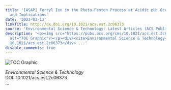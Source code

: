 ```yaml
---
title: '[ASAP] Ferryl Ion in the Photo-Fenton Process at Acidic pH: Occurrence, Fate,
  and Implications'
date: '2023-03-13'
linkTitle: http://dx.doi.org/10.1021/acs.est.2c06373
source: 'Environmental Science & Technology: Latest Articles (ACS Publications)'
description: '<p><img src="https://pubs.acs.org/cms/10.1021/acs.est.2c06373/asset/images/medium/es2c06373_0008.gif"
  alt="TOC Graphic"/></p><div><cite>Environmental Science & Technology</cite></div><div>DOI:
  10.1021/acs.est.2c06373</div> ...'
disable_comments: true
---
```

<p><img src="https://pubs.acs.org/cms/10.1021/acs.est.2c06373/asset/images/medium/es2c06373_0008.gif" alt="TOC Graphic"/></p><div><cite>Environmental Science & Technology</cite></div><div>DOI: 10.1021/acs.est.2c06373</div> ...
